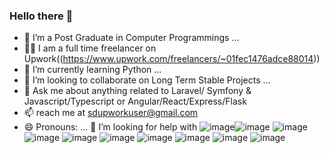 ### Hello there 👋

- 🔭 I’m a Post Graduate in Computer Programmings ...
- 👨‍💻 I am a full time freelancer on Upwork((https://www.upwork.com/freelancers/~01fec1476adce88014))
- 🌱 I’m currently learning Python ...
- 👯 I’m looking to collaborate on Long Term Stable Projects ... 
- 💬 Ask me about anything related to Laravel/ Symfony & Javascript/Typescript or Angular/React/Express/Flask
- 📫 reach me at sdupworkuser@gmail.com
- 😄 Pronouns: ...
🤔 I’m looking for help with ![image](https://github.com/sdupworkuser/sdupworkuser/assets/27762337/7f12f059-fd9c-4c51-a475-693b245c4110)![image](https://github.com/sdupworkuser/sdupworkuser/assets/27762337/80303847-ec08-43e9-a6ee-48d04ba07613)
![image](https://github.com/sdupworkuser/sdupworkuser/assets/27762337/8639b087-35ae-4917-9e07-a4b60ed5b741)
![image](https://github.com/sdupworkuser/sdupworkuser/assets/27762337/2d59ca82-ea36-44ee-a2dd-984ba5b009ae)
![image](https://github.com/sdupworkuser/sdupworkuser/assets/27762337/f60a8376-d80b-4bd6-b22c-8d2fb81ddc9b)
![image](https://github.com/sdupworkuser/sdupworkuser/assets/27762337/41588437-d74b-4357-812f-5aa7c4c3df2b)
![image](https://github.com/sdupworkuser/sdupworkuser/assets/27762337/059dc77c-6c80-44eb-97f5-633d245577db)
![image](https://github.com/sdupworkuser/sdupworkuser/assets/27762337/647b7fef-400b-4b64-b7ee-e576bdb5fc25)
![image](https://github.com/sdupworkuser/sdupworkuser/assets/27762337/83de5760-7d7f-4511-96ae-38729cfb6259)
![image](https://github.com/sdupworkuser/sdupworkuser/assets/27762337/e69f3c31-da39-4509-b690-831b0336210e)


<!--
**sdupworkuser/sdupworkuser** is a ✨ _special_ ✨ repository because its `README.md` (this file) appears on your GitHub profile.

Here are some ideas to get you started:

- 🔭 I’m currently working on ...
- 🌱 I’m currently learning ...
- 👯 I’m looking to collaborate on ...
- 🤔 I’m looking for help with ...
- 💬 Ask me about ...
- 📫 How to reach me: ...
- 😄 Pronouns: ...
- ⚡ Fun fact: ...
-->
